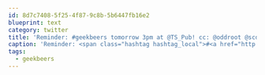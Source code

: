 ```yaml
---
id: 8d7c7408-5f25-4f87-9c8b-5b6447fb16e2
blueprint: text
category: twitter
title: 'Reminder: #geekbeers tomorrow 3pm at @TS_Pub! cc: @oddroot @scdaustin @tehShane @ssollows @cayleyh @gunsinger @chrisgliddon'
caption: 'Reminder: <span class="hashtag hashtag_local">#<a href="http://tweettemp.darylchymko.ca/?tag=geekbeers">geekbeers</a> tomorrow 3pm at <span class="username username_linked">@<a href="https://twitter.com/TS_Pub" title="Train Station Pub">TS_Pub</a></span>! cc: <span class="username username_linked">@<a href="https://twitter.com/oddroot" title="Ian C">oddroot</a></span> <span class="username username_linked">@<a href="https://twitter.com/scdaustin" title="Shane Austin">scdaustin</a></span> <span class="username username_linked">@<a href="https://twitter.com/tehShane" title="Shane Lawrence">tehShane</a></span> <span class="username username_linked">@<a href="https://twitter.com/ssollows" title="Scott Sollows">ssollows</a></span> <span class="username username_linked">@<a href="https://twitter.com/cayleyh" title="cayleyh">cayleyh</a></span> <span class="username username_linked">@<a href="https://twitter.com/gunsinger" title="Cynthia Gunsinger">gunsinger</a></span> <span class="username username_linked">@<a href="https://twitter.com/chrisgliddon" title="Chris Gliddon 🐯">chrisgliddon</a></span>'
tags:
  - geekbeers
---
```

